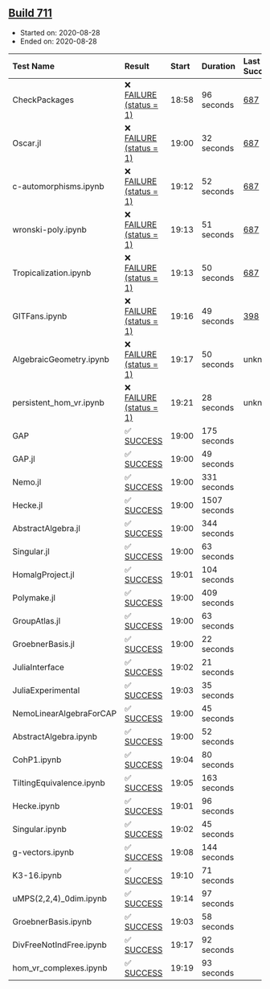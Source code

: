 ## [Build 711](https://oscarci.mathematik.uni-kl.de/job/oscar-stable/711/)

* Started on: 2020-08-28
* Ended on: 2020-08-28

| Test Name    | Result | Start | Duration | Last Success | First Failure |
|:-------------|:-------|:------|:---------|:-------------|:--------------|
| CheckPackages | ❌ [FAILURE (status = 1)](https://oscarci.mathematik.uni-kl.de/job/oscar-stable/711/artifact/logs/build-711/CheckPackages.log) | 18:58 | 96 seconds | [687](https://oscarci.mathematik.uni-kl.de/job/oscar-stable/687/) | [688](https://oscarci.mathematik.uni-kl.de/job/oscar-stable/688/) |
| Oscar.jl | ❌ [FAILURE (status = 1)](https://oscarci.mathematik.uni-kl.de/job/oscar-stable/711/artifact/logs/build-711/Oscar.jl.log) | 19:00 | 32 seconds | [687](https://oscarci.mathematik.uni-kl.de/job/oscar-stable/687/) | [688](https://oscarci.mathematik.uni-kl.de/job/oscar-stable/688/) |
| c-automorphisms.ipynb | ❌ [FAILURE (status = 1)](https://oscarci.mathematik.uni-kl.de/job/oscar-stable/711/artifact/logs/build-711/c-automorphisms.ipynb.log) | 19:12 | 52 seconds | [687](https://oscarci.mathematik.uni-kl.de/job/oscar-stable/687/) | [688](https://oscarci.mathematik.uni-kl.de/job/oscar-stable/688/) |
| wronski-poly.ipynb | ❌ [FAILURE (status = 1)](https://oscarci.mathematik.uni-kl.de/job/oscar-stable/711/artifact/logs/build-711/wronski-poly.ipynb.log) | 19:13 | 51 seconds | [687](https://oscarci.mathematik.uni-kl.de/job/oscar-stable/687/) | [688](https://oscarci.mathematik.uni-kl.de/job/oscar-stable/688/) |
| Tropicalization.ipynb | ❌ [FAILURE (status = 1)](https://oscarci.mathematik.uni-kl.de/job/oscar-stable/711/artifact/logs/build-711/Tropicalization.ipynb.log) | 19:13 | 50 seconds | [687](https://oscarci.mathematik.uni-kl.de/job/oscar-stable/687/) | [688](https://oscarci.mathematik.uni-kl.de/job/oscar-stable/688/) |
| GITFans.ipynb | ❌ [FAILURE (status = 1)](https://oscarci.mathematik.uni-kl.de/job/oscar-stable/711/artifact/logs/build-711/GITFans.ipynb.log) | 19:16 | 49 seconds | [398](https://oscarci.mathematik.uni-kl.de/job/oscar-stable/398/) | [399](https://oscarci.mathematik.uni-kl.de/job/oscar-stable/399/) |
| AlgebraicGeometry.ipynb | ❌ [FAILURE (status = 1)](https://oscarci.mathematik.uni-kl.de/job/oscar-stable/711/artifact/logs/build-711/AlgebraicGeometry.ipynb.log) | 19:17 | 50 seconds | unknown | unknown |
| persistent_hom_vr.ipynb | ❌ [FAILURE (status = 1)](https://oscarci.mathematik.uni-kl.de/job/oscar-stable/711/artifact/logs/build-711/persistent_hom_vr.ipynb.log) | 19:21 | 28 seconds | unknown | unknown |
| GAP | ✅ [SUCCESS](https://oscarci.mathematik.uni-kl.de/job/oscar-stable/711/artifact/logs/build-711/GAP.log) | 19:00 | 175 seconds |  |  |
| GAP.jl | ✅ [SUCCESS](https://oscarci.mathematik.uni-kl.de/job/oscar-stable/711/artifact/logs/build-711/GAP.jl.log) | 19:00 | 49 seconds |  |  |
| Nemo.jl | ✅ [SUCCESS](https://oscarci.mathematik.uni-kl.de/job/oscar-stable/711/artifact/logs/build-711/Nemo.jl.log) | 19:00 | 331 seconds |  |  |
| Hecke.jl | ✅ [SUCCESS](https://oscarci.mathematik.uni-kl.de/job/oscar-stable/711/artifact/logs/build-711/Hecke.jl.log) | 19:00 | 1507 seconds |  |  |
| AbstractAlgebra.jl | ✅ [SUCCESS](https://oscarci.mathematik.uni-kl.de/job/oscar-stable/711/artifact/logs/build-711/AbstractAlgebra.jl.log) | 19:00 | 344 seconds |  |  |
| Singular.jl | ✅ [SUCCESS](https://oscarci.mathematik.uni-kl.de/job/oscar-stable/711/artifact/logs/build-711/Singular.jl.log) | 19:00 | 63 seconds |  |  |
| HomalgProject.jl | ✅ [SUCCESS](https://oscarci.mathematik.uni-kl.de/job/oscar-stable/711/artifact/logs/build-711/HomalgProject.jl.log) | 19:01 | 104 seconds |  |  |
| Polymake.jl | ✅ [SUCCESS](https://oscarci.mathematik.uni-kl.de/job/oscar-stable/711/artifact/logs/build-711/Polymake.jl.log) | 19:00 | 409 seconds |  |  |
| GroupAtlas.jl | ✅ [SUCCESS](https://oscarci.mathematik.uni-kl.de/job/oscar-stable/711/artifact/logs/build-711/GroupAtlas.jl.log) | 19:00 | 63 seconds |  |  |
| GroebnerBasis.jl | ✅ [SUCCESS](https://oscarci.mathematik.uni-kl.de/job/oscar-stable/711/artifact/logs/build-711/GroebnerBasis.jl.log) | 19:00 | 22 seconds |  |  |
| JuliaInterface | ✅ [SUCCESS](https://oscarci.mathematik.uni-kl.de/job/oscar-stable/711/artifact/logs/build-711/JuliaInterface.log) | 19:02 | 21 seconds |  |  |
| JuliaExperimental | ✅ [SUCCESS](https://oscarci.mathematik.uni-kl.de/job/oscar-stable/711/artifact/logs/build-711/JuliaExperimental.log) | 19:03 | 35 seconds |  |  |
| NemoLinearAlgebraForCAP | ✅ [SUCCESS](https://oscarci.mathematik.uni-kl.de/job/oscar-stable/711/artifact/logs/build-711/NemoLinearAlgebraForCAP.log) | 19:00 | 45 seconds |  |  |
| AbstractAlgebra.ipynb | ✅ [SUCCESS](https://oscarci.mathematik.uni-kl.de/job/oscar-stable/711/artifact/logs/build-711/AbstractAlgebra.ipynb.log) | 19:00 | 52 seconds |  |  |
| CohP1.ipynb | ✅ [SUCCESS](https://oscarci.mathematik.uni-kl.de/job/oscar-stable/711/artifact/logs/build-711/CohP1.ipynb.log) | 19:04 | 80 seconds |  |  |
| TiltingEquivalence.ipynb | ✅ [SUCCESS](https://oscarci.mathematik.uni-kl.de/job/oscar-stable/711/artifact/logs/build-711/TiltingEquivalence.ipynb.log) | 19:05 | 163 seconds |  |  |
| Hecke.ipynb | ✅ [SUCCESS](https://oscarci.mathematik.uni-kl.de/job/oscar-stable/711/artifact/logs/build-711/Hecke.ipynb.log) | 19:01 | 96 seconds |  |  |
| Singular.ipynb | ✅ [SUCCESS](https://oscarci.mathematik.uni-kl.de/job/oscar-stable/711/artifact/logs/build-711/Singular.ipynb.log) | 19:02 | 45 seconds |  |  |
| g-vectors.ipynb | ✅ [SUCCESS](https://oscarci.mathematik.uni-kl.de/job/oscar-stable/711/artifact/logs/build-711/g-vectors.ipynb.log) | 19:08 | 144 seconds |  |  |
| K3-16.ipynb | ✅ [SUCCESS](https://oscarci.mathematik.uni-kl.de/job/oscar-stable/711/artifact/logs/build-711/K3-16.ipynb.log) | 19:10 | 71 seconds |  |  |
| uMPS(2,2,4)_0dim.ipynb | ✅ [SUCCESS](https://oscarci.mathematik.uni-kl.de/job/oscar-stable/711/artifact/logs/build-711/uMPS-2-2-4-_0dim.ipynb.log) | 19:14 | 97 seconds |  |  |
| GroebnerBasis.ipynb | ✅ [SUCCESS](https://oscarci.mathematik.uni-kl.de/job/oscar-stable/711/artifact/logs/build-711/GroebnerBasis.ipynb.log) | 19:03 | 58 seconds |  |  |
| DivFreeNotIndFree.ipynb | ✅ [SUCCESS](https://oscarci.mathematik.uni-kl.de/job/oscar-stable/711/artifact/logs/build-711/DivFreeNotIndFree.ipynb.log) | 19:17 | 92 seconds |  |  |
| hom_vr_complexes.ipynb | ✅ [SUCCESS](https://oscarci.mathematik.uni-kl.de/job/oscar-stable/711/artifact/logs/build-711/hom_vr_complexes.ipynb.log) | 19:19 | 93 seconds |  |  |
